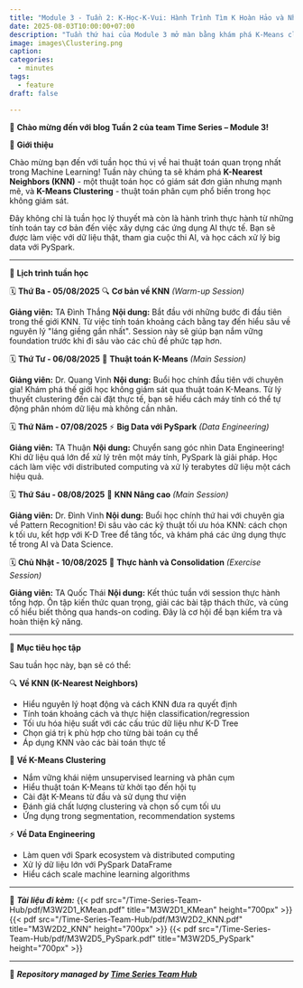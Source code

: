 ```yaml
---
title: "Module 3 - Tuần 2: K-Học-K-Vui: Hành Trình Tìm K Hoàn Hảo và Những Cú Chạm Py-Spark Ngoạn Mục!"
date: 2025-08-03T10:00:00+07:00
description: "Tuần thứ hai của Module 3 mở màn bằng khám phá K-Means clustering và KNN algorithms, cùng với PySpark data engineering – một tuần học đậm chất thực chiến và ứng dụng!"
image: images\Clustering.png
caption:
categories:
  - minutes
tags:
  - feature
draft: false

---
```


🎉 **Chào mừng đến với blog Tuần 2 của team Time Series – Module 3!**

🌟 **Giới thiệu**

Chào mừng bạn đến với tuần học thú vị về hai thuật toán quan trọng nhất trong Machine Learning! Tuần này chúng ta sẽ khám phá **K-Nearest Neighbors (KNN)** - một thuật toán học có giám sát đơn giản nhưng mạnh mẽ, và **K-Means Clustering** - thuật toán phân cụm phổ biến trong học không giám sát.

Đây không chỉ là tuần học lý thuyết mà còn là hành trình thực hành từ những tính toán tay cơ bản đến việc xây dựng các ứng dụng AI thực tế. Bạn sẽ được làm việc với dữ liệu thật, tham gia cuộc thi AI, và học cách xử lý big data với PySpark.

---

📅 **Lịch trình tuần học**

🗓️ **Thứ Ba - 05/08/2025**
🔍 **Cơ bản về KNN** *(Warm-up Session)*

**Giảng viên:** TA Đình Thắng
**Nội dung:** Bắt đầu với những bước đi đầu tiên trong thế giới KNN. Từ việc tính toán khoảng cách bằng tay đến hiểu sâu về nguyên lý "láng giềng gần nhất". Session này sẽ giúp bạn nắm vững foundation trước khi đi sâu vào các chủ đề phức tạp hơn.

🗓️ **Thứ Tư - 06/08/2025**
🧠 **Thuật toán K-Means** *(Main Session)*

**Giảng viên:** Dr. Quang Vinh
**Nội dung:** Buổi học chính đầu tiên với chuyên gia! Khám phá thế giới học không giám sát qua thuật toán K-Means. Từ lý thuyết clustering đến cài đặt thực tế, bạn sẽ hiểu cách máy tính có thể tự động phân nhóm dữ liệu mà không cần nhãn.

🗓️ **Thứ Năm - 07/08/2025**
⚡ **Big Data với PySpark** *(Data Engineering)*

**Giảng viên:** TA Thuận
**Nội dung:** Chuyển sang góc nhìn Data Engineering! Khi dữ liệu quá lớn để xử lý trên một máy tính, PySpark là giải pháp. Học cách làm việc với distributed computing và xử lý terabytes dữ liệu một cách hiệu quả.

🗓️ **Thứ Sáu - 08/08/2025**
🎯 **KNN Nâng cao** *(Main Session)*

**Giảng viên:** Dr. Đình Vinh
**Nội dung:** Buổi học chính thứ hai với chuyên gia về Pattern Recognition! Đi sâu vào các kỹ thuật tối ưu hóa KNN: cách chọn k tối ưu, kết hợp với K-D Tree để tăng tốc, và khám phá các ứng dụng thực tế trong AI và Data Science.

🗓️ **Chủ Nhật - 10/08/2025**
💪 **Thực hành và Consolidation** *(Exercise Session)*

**Giảng viên:** TA Quốc Thái
**Nội dung:** Kết thúc tuần với session thực hành tổng hợp. Ôn tập kiến thức quan trọng, giải các bài tập thách thức, và củng cố hiểu biết thông qua hands-on coding. Đây là cơ hội để bạn kiểm tra và hoàn thiện kỹ năng.

---

🎯 **Mục tiêu học tập**

Sau tuần học này, bạn sẽ có thể:

🔍 **Về KNN (K-Nearest Neighbors)**
- Hiểu nguyên lý hoạt động và cách KNN đưa ra quyết định
- Tính toán khoảng cách và thực hiện classification/regression
- Tối ưu hóa hiệu suất với các cấu trúc dữ liệu như K-D Tree
- Chọn giá trị k phù hợp cho từng bài toán cụ thể
- Áp dụng KNN vào các bài toán thực tế

🧠 **Về K-Means Clustering**
- Nắm vững khái niệm unsupervised learning và phân cụm
- Hiểu thuật toán K-Means từ khởi tạo đến hội tụ
- Cài đặt K-Means từ đầu và sử dụng thư viện
- Đánh giá chất lượng clustering và chọn số cụm tối ưu
- Ứng dụng trong segmentation, recommendation systems

⚡ **Về Data Engineering**
- Làm quen với Spark ecosystem và distributed computing
- Xử lý dữ liệu lớn với PySpark DataFrame
- Hiểu cách scale machine learning algorithms

---

📂 **_Tài liệu đi kèm:_**
{{< pdf src="/Time-Series-Team-Hub/pdf/M3W2D1_KMean.pdf" title="M3W2D1_KMean" height="700px" >}}
{{< pdf src="/Time-Series-Team-Hub/pdf/M3W2D2_KNN.pdf" title="M3W2D2_KNN" height="700px" >}}
{{< pdf src="/Time-Series-Team-Hub/pdf/M3W2D5_PySpark.pdf" title="M3W2D5_PySpark" height="700px" >}}

---

🧠 **_Repository managed by [Time Series Team Hub](https://github.com/Jennifer1907/Time-Series-Team-Hub)_**